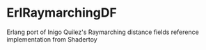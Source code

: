 # ErlRaymarchingDF
Erlang port of Inigo Quilez's Raymarching distance fields reference implementation from Shadertoy 
